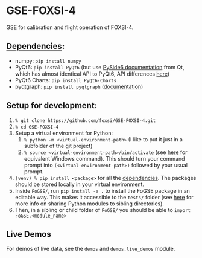 # GSE-FOXSI-4
GSE for calibration and flight operation of FOXSI-4.

## [Dependencies](#dependencies):
- numpy: `pip install numpy`
- PyQt6: `pip install PyQt6` (but use [PySide6 documentation](https://doc.qt.io/qtforpython/quickstart.html) from Qt, which has almost identical API to PyQt6, API differences [here](https://www.pythonguis.com/faq/pyqt6-vs-pyside6/#:~:text=PySide6%20provides%20this%20interface%20under,defining%20and%20slots%20and%20signals))
- PyQt6 Charts: `pip install PyQt6-Charts`
- pyqtgraph: `pip install pyqtgraph` ([documentation](https://www.pyqtgraph.org/))

## Setup for development:
1. `% git clone https://github.com/foxsi/GSE-FOXSI-4.git`
2. `% cd GSE-FOXSI-4`
3. Setup a virtual environment for Python:
    1. `% python -m <virtual-environment-path>` (I like to put it just in a subfolder of the git project)
    2. `% source <virtual-environment-path>/bin/activate` (see [here](https://docs.python.org/3/library/venv.html) for equivalent Windows command). This should turn your command prompt into `(<virtual-environment-path>)` followed by your usual prompt.
4. `(venv) % pip install <package>` for all the [dependencies](#dependencies). The packages should be stored locally in your virtual environment.
5. Inside `FoGSE/`, run `pip install -e .` to install the FoGSE package in an editable way. This makes it accessible to the `tests/` folder (see [here](https://stackoverflow.com/questions/6323860/sibling-package-imports/50193944#50193944) for more info on sharing Python modules to sibling directories).
6. Then, in a sibling or child folder of `FoGSE/` you should be able to `import FoGSE.<module_name>`

## Live Demos

For demos of live data, see the `demos` and `demos.live_demos` module.
